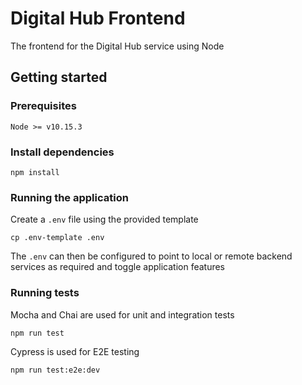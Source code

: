 # Digital Hub Frontend

The frontend for the Digital Hub service using Node

## Getting started

### Prerequisites

    Node >= v10.15.3

### Install dependencies

    npm install

### Running the application

Create a `.env` file using the provided template

    cp .env-template .env

The `.env` can then be configured to point to local or remote backend services as required and toggle application features

### Running tests

Mocha and Chai are used for unit and integration tests

    npm run test

Cypress is used for E2E testing

    npm run test:e2e:dev

